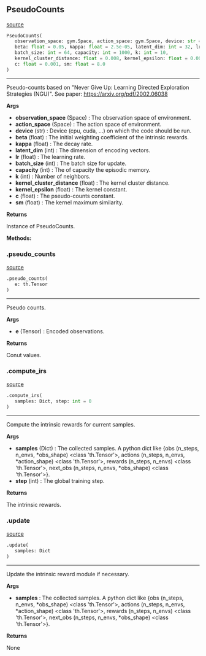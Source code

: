 #


## PseudoCounts
[source](https://github.com/RLE-Foundation/rllte/blob/main/rllte/xplore/reward/pseudo_counts.py/#L81)
```python 
PseudoCounts(
   observation_space: gym.Space, action_space: gym.Space, device: str = 'cpu',
   beta: float = 0.05, kappa: float = 2.5e-05, latent_dim: int = 32, lr: float = 0.001,
   batch_size: int = 64, capacity: int = 1000, k: int = 10,
   kernel_cluster_distance: float = 0.008, kernel_epsilon: float = 0.0001,
   c: float = 0.001, sm: float = 8.0
)
```


---
Pseudo-counts based on "Never Give Up: Learning Directed Exploration Strategies (NGU)".
See paper: https://arxiv.org/pdf/2002.06038


**Args**

* **observation_space** (Space) : The observation space of environment. 
* **action_space** (Space) : The action space of environment.
* **device** (str) : Device (cpu, cuda, ...) on which the code should be run.
* **beta** (float) : The initial weighting coefficient of the intrinsic rewards.
* **kappa** (float) : The decay rate.
* **latent_dim** (int) : The dimension of encoding vectors.
* **lr** (float) : The learning rate.
* **batch_size** (int) : The batch size for update.
* **capacity** (int) : The of capacity the episodic memory.
* **k** (int) : Number of neighbors.
* **kernel_cluster_distance** (float) : The kernel cluster distance.
* **kernel_epsilon** (float) : The kernel constant.
* **c** (float) : The pseudo-counts constant.
* **sm** (float) : The kernel maximum similarity.


**Returns**

Instance of PseudoCounts.


**Methods:**


### .pseudo_counts
[source](https://github.com/RLE-Foundation/rllte/blob/main/rllte/xplore/reward/pseudo_counts.py/#L143)
```python
.pseudo_counts(
   e: th.Tensor
)
```

---
Pseudo counts.


**Args**

* **e** (Tensor) : Encoded observations.


**Returns**

Conut values.

### .compute_irs
[source](https://github.com/RLE-Foundation/rllte/blob/main/rllte/xplore/reward/pseudo_counts.py/#L170)
```python
.compute_irs(
   samples: Dict, step: int = 0
)
```

---
Compute the intrinsic rewards for current samples.


**Args**

* **samples** (Dict) : The collected samples. A python dict like
    {obs (n_steps, n_envs, *obs_shape) <class 'th.Tensor'>,
    actions (n_steps, n_envs, *action_shape) <class 'th.Tensor'>,
    rewards (n_steps, n_envs) <class 'th.Tensor'>,
    next_obs (n_steps, n_envs, *obs_shape) <class 'th.Tensor'>}.
* **step** (int) : The global training step.


**Returns**

The intrinsic rewards.

### .update
[source](https://github.com/RLE-Foundation/rllte/blob/main/rllte/xplore/reward/pseudo_counts.py/#L207)
```python
.update(
   samples: Dict
)
```

---
Update the intrinsic reward module if necessary.


**Args**

* **samples**  : The collected samples. A python dict like
    {obs (n_steps, n_envs, *obs_shape) <class 'th.Tensor'>,
    actions (n_steps, n_envs, *action_shape) <class 'th.Tensor'>,
    rewards (n_steps, n_envs) <class 'th.Tensor'>,
    next_obs (n_steps, n_envs, *obs_shape) <class 'th.Tensor'>}.


**Returns**

None
